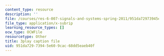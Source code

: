 ```yaml
---
content_type: resource
description: ''
file: /courses/res-6-007-signals-and-systems-spring-2011/951da72973945e609cac68dd5eaeb40f_WV4JlBOQro.vtt
file_type: application/x-subrip
learning_resource_types: []
ocw_type: OCWFile
resourcetype: Other
title: 3play caption file
uid: 951da729-7394-5e60-9cac-68dd5eaeb40f
---
```


